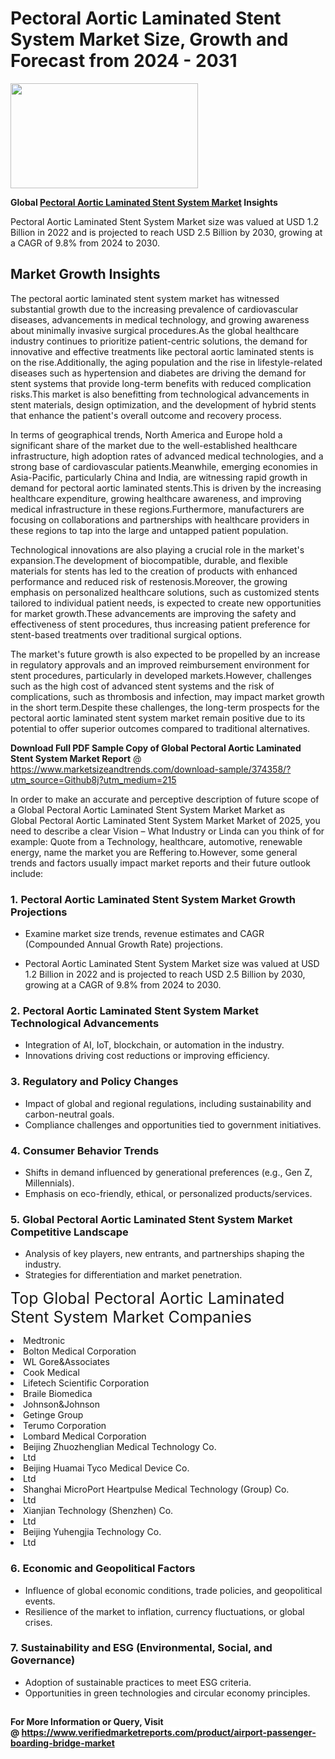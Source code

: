 <H1>Pectoral Aortic Laminated Stent System Market Size, Growth and Forecast from 2024 - 2031</H1><img class="aligncenter size-medium wp-image-584254" src="https://thirdeyenews.in/wp-content/uploads/2024/09/Global-Market-Research-300x168.jpeg" alt="" width="300" height="168" /><p><strong>Global&nbsp;<a href="https://www.marketsizeandtrends.com/download-sample/374358/?utm_source=Github8j?utm_medium=215">Pectoral Aortic Laminated Stent System Market</a> Insights</strong></p><p>Pectoral Aortic Laminated Stent System Market size was valued at USD 1.2 Billion in 2022 and is projected to reach USD 2.5 Billion by 2030, growing at a CAGR of 9.8% from 2024 to 2030.</p><p><h2>Market Growth Insights</h2> <p>The pectoral aortic laminated stent system market has witnessed substantial growth due to the increasing prevalence of cardiovascular diseases, advancements in medical technology, and growing awareness about minimally invasive surgical procedures.As the global healthcare industry continues to prioritize patient-centric solutions, the demand for innovative and effective treatments like pectoral aortic laminated stents is on the rise.Additionally, the aging population and the rise in lifestyle-related diseases such as hypertension and diabetes are driving the demand for stent systems that provide long-term benefits with reduced complication risks.This market is also benefitting from technological advancements in stent materials, design optimization, and the development of hybrid stents that enhance the patient's overall outcome and recovery process.</p> <p>In terms of geographical trends, North America and Europe hold a significant share of the market due to the well-established healthcare infrastructure, high adoption rates of advanced medical technologies, and a strong base of cardiovascular patients.Meanwhile, emerging economies in Asia-Pacific, particularly China and India, are witnessing rapid growth in demand for pectoral aortic laminated stents.This is driven by the increasing healthcare expenditure, growing healthcare awareness, and improving medical infrastructure in these regions.Furthermore, manufacturers are focusing on collaborations and partnerships with healthcare providers in these regions to tap into the large and untapped patient population.</p> <p>Technological innovations are also playing a crucial role in the market's expansion.The development of biocompatible, durable, and flexible materials for stents has led to the creation of products with enhanced performance and reduced risk of restenosis.Moreover, the growing emphasis on personalized healthcare solutions, such as customized stents tailored to individual patient needs, is expected to create new opportunities for market growth.These advancements are improving the safety and effectiveness of stent procedures, thus increasing patient preference for stent-based treatments over traditional surgical options.</p> <p>The market's future growth is also expected to be propelled by an increase in regulatory approvals and an improved reimbursement environment for stent procedures, particularly in developed markets.However, challenges such as the high cost of advanced stent systems and the risk of complications, such as thrombosis and infection, may impact market growth in the short term.Despite these challenges, the long-term prospects for the pectoral aortic laminated stent system market remain positive due to its potential to offer superior outcomes compared to traditional alternatives.</p> <p><span class=""><strong>Download Full PDF Sample Copy of Global Pectoral Aortic Laminated Stent System Market Report</strong> @ <a href="https://www.marketsizeandtrends.com/download-sample/374358/?utm_source=Github8j?utm_medium=215" target="_blank">https://www.marketsizeandtrends.com/download-sample/374358/?utm_source=Github8j?utm_medium=215</a></span></p><p>In order to make an accurate and perceptive description of future scope of a Global&nbsp;Pectoral Aortic Laminated Stent System Market Market as Global&nbsp;Pectoral Aortic Laminated Stent System Market Market of 2025, you need to describe a clear Vision &ndash; What Industry or Linda can you think of for example: Quote from a Technology, healthcare, automotive, renewable energy, name the market you are Reffering to.However, some general trends and factors usually impact market reports and their future outlook include:</p><h3>1.&nbsp;<strong>Pectoral Aortic Laminated Stent System Market Growth Projections</strong></h3><ul><li>Examine market size trends, revenue estimates and CAGR (Compounded Annual Growth Rate) projections.</li><li><p>Pectoral Aortic Laminated Stent System Market size was valued at USD 1.2 Billion in 2022 and is projected to reach USD 2.5 Billion by 2030, growing at a CAGR of 9.8% from 2024 to 2030.</p></li></ul><h3>2.&nbsp;<strong>Pectoral Aortic Laminated Stent System Market Technological Advancements</strong></h3><ul><li>Integration of AI, IoT, blockchain, or automation in the industry.</li><li>Innovations driving cost reductions or improving efficiency.</li></ul><h3>3.&nbsp;<strong>Regulatory and Policy Changes</strong></h3><ul><li>Impact of global and regional regulations, including sustainability and carbon-neutral goals.</li><li>Compliance challenges and opportunities tied to government initiatives.</li></ul><h3>4.&nbsp;<strong>Consumer Behavior Trends</strong></h3><ul><li>Shifts in demand influenced by generational preferences (e.g., Gen Z, Millennials).</li><li>Emphasis on eco-friendly, ethical, or personalized products/services.</li></ul><h3>5.&nbsp;<strong>Global Pectoral Aortic Laminated Stent System Market Competitive Landscape</strong></h3><ul><li>Analysis of key players, new entrants, and partnerships shaping the industry.</li><li>Strategies for differentiation and market penetration.</li></ul><p data-pm-slice="1 1 []"><span style="color: inherit; font-family: inherit; font-size: 25px;">Top Global Pectoral Aortic Laminated Stent System Market Companies</span></p><div class="" data-test-id=""><p><li>Medtronic</li><li> Bolton Medical Corporation</li><li> WL Gore&Associates</li><li> Cook Medical</li><li> Lifetech Scientific Corporation</li><li> Braile Biomedica</li><li> Johnson&Johnson</li><li> Getinge Group</li><li> Terumo Corporation</li><li> Lombard Medical Corporation</li><li> Beijing Zhuozhenglian Medical Technology Co.</li><li> Ltd</li><li> Beijing Huamai Tyco Medical Device Co.</li><li> Ltd</li><li> Shanghai MicroPort Heartpulse Medical Technology (Group) Co.</li><li> Ltd</li><li> Xianjian Technology (Shenzhen) Co.</li><li> Ltd</li><li> Beijing Yuhengjia Technology Co.</li><li> Ltd</li></p></div><h3>6.&nbsp;<strong>Economic and Geopolitical Factors</strong></h3><ul><li>Influence of global economic conditions, trade policies, and geopolitical events.</li><li>Resilience of the market to inflation, currency fluctuations, or global crises.</li></ul><h3>7.&nbsp;<strong>Sustainability and ESG (Environmental, Social, and Governance)</strong></h3><ul><li>Adoption of sustainable practices to meet ESG criteria.</li><li>Opportunities in green technologies and circular economy principles.</li></ul><h2><strong style="font-size: 14px;">For More Information or Query, Visit @&nbsp;</strong><a style="background-color: #ffffff; font-size: 14px;" href="https://www.marketsizeandtrends.com/report/pectoral-aortic-laminated-stent-system-market/" target="_blank">https://www.verifiedmarketreports.com/product/airport-passenger-boarding-bridge-market</a></h2>